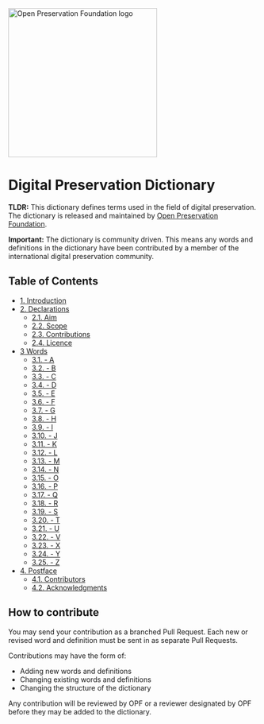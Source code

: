 <img src="https://openpreservation.org/wp-content/uploads/2019/11/opf-site-logo.png" width="300" alt="Open Preservation Foundation logo">

# Digital Preservation Dictionary

**TLDR:** This dictionary defines terms used in the field of digital preservation. The dictionary is released and maintained by [Open Preservation Foundation](https://openpreservation.org/).

**Important:** The dictionary is community driven. This means any words and definitions in the dictionary have been contributed by a member of the international digital preservation community.

## Table of Contents
* [1. Introduction](/Dictionary.md#1-introduction)
* [2. Declarations](/Dictionary.md#2-declarations)
    * [2.1. Aim](/Dictionary.md#21-aim)
    * [2.2. Scope](/Dictionary.md#22-scope)
    * [2.3. Contributions](/Dictionary.md#23-contributions)
    * [2.4. Licence](/Dictionary.md#24-licence)
* [3 Words](/Dictionary.md#3-words)
    * [3.1. - A](/Dictionary.md#31---a)
    * [3.2. - B](/Dictionary.md#32---b)
    * [3.3. - C](/Dictionary.md#33---c)
    * [3.4. - D](/Dictionary.md#34---d)
    * [3.5. - E](/Dictionary.md#35---e)
    * [3.6. - F](/Dictionary.md#36---f)
    * [3.7. - G](/Dictionary.md#37---g)
    * [3.8. - H](/Dictionary.md#38---h)
    * [3.9. - I](/Dictionary.md#39---i)
    * [3.10. - J](/Dictionary.md#310---j)
    * [3.11. - K](/Dictionary.md#311---k)
    * [3.12. - L](/Dictionary.md#312---l)
    * [3.13. - M](/Dictionary.md#313---m)
    * [3.14. - N](/Dictionary.md#314---n)
    * [3.15. - O](/Dictionary.md#315---o)
    * [3.16. - P](/Dictionary.md#316---p)
    * [3.17. - Q](/Dictionary.md#317---q)
    * [3.18. - R](/Dictionary.md#318---r)
    * [3.19. - S](/Dictionary.md#319---s)
    * [3.20. - T](/Dictionary.md#320---t)
    * [3.21. - U](/Dictionary.md#321---u)
    * [3.22. - V](/Dictionary.md#322---v)
    * [3.23. - X](/Dictionary.md#323---x)
    * [3.24. - Y](/Dictionary.md#324---y)
    * [3.25. - Z](/Dictionary.md#325---z)
* [4. Postface](/Dictionary.md#4-postface)
    * [4.1. Contributors](/Dictionary.md#41-contributors)
    * [4.2. Acknowledgments](/Dictionary.md#42-acknowledgements)

## How to contribute

You may send your contribution as a branched Pull Request. Each new or revised word and definition must be sent in as separate Pull Requests.

Contributions may have the form of:
- Adding new words and definitions
- Changing existing words and definitions
- Changing the structure of the dictionary

Any contribution will be reviewed by OPF or a reviewer designated by OPF before they may be added to the dictionary.
